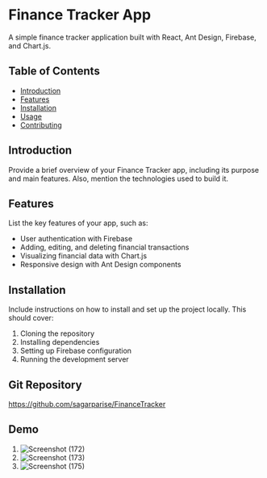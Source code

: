 # Finance Tracker App

A simple finance tracker application built with React, Ant Design, Firebase, and Chart.js.

## Table of Contents

- [Introduction](#introduction)
- [Features](#features)
- [Installation](#installation)
- [Usage](#usage)
- [Contributing](#contributing)


## Introduction

Provide a brief overview of your Finance Tracker app, including its purpose and main features. Also, mention the technologies used to build it.

## Features

List the key features of your app, such as:

- User authentication with Firebase
- Adding, editing, and deleting financial transactions
- Visualizing financial data with Chart.js
- Responsive design with Ant Design components

## Installation

Include instructions on how to install and set up the project locally. This should cover:

1. Cloning the repository
2. Installing dependencies
3. Setting up Firebase configuration
4. Running the development server

## Git Repository
https://github.com/sagarparise/FinanceTracker

## Demo
1. ![Screenshot (172)](https://github.com/sagarparise/FinanceTracker/assets/141607123/7ef05f27-7bb1-45ea-a39f-b6f87515ff82)
2. ![Screenshot (173)](https://github.com/sagarparise/FinanceTracker/assets/141607123/da68c302-838c-4980-bbe3-f9d07a3757dc)
3. ![Screenshot (175)](https://github.com/sagarparise/FinanceTracker/assets/141607123/874b9d20-0023-4bc4-bdfc-5190b2654418)

